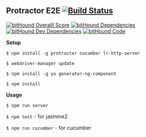 ## Protractor E2E [![Build Status](https://travis-ci.org/unboxit/protractor-e2e.svg?branch=master)](https://travis-ci.org/unboxit/protractor-e2e)
[![bitHound Overalll Score](https://www.bithound.io/github/unboxit/protractor-e2e/badges/score.svg)](https://www.bithound.io/github/unboxit/protractor-e2e)
[![bitHound Dependencies](https://www.bithound.io/github/unboxit/protractor-e2e/badges/dependencies.svg)](https://www.bithound.io/github/unboxit/protractor-e2e/master/dependencies/npm)
[![bitHound Dev Dependencies](https://www.bithound.io/github/unboxit/protractor-e2e/badges/devDependencies.svg)](https://www.bithound.io/github/unboxit/protractor-e2e/master/dependencies/npm)
[![bitHound Code](https://www.bithound.io/github/unboxit/protractor-e2e/badges/code.svg)](https://www.bithound.io/github/unboxit/protractor-e2e)

__Setup__


`$ npm install -g protractor cucumber lr-http-server`

`$ webdriver-manager update`

`$ npm install -g yo generator-ng-component`

`$ npm install`


__Usage__

`$ npm run server`

`$ npm test` - for jasmine2

`$ npm run cucumber` - for cucumber
